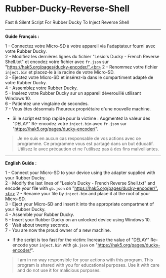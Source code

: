 # Rubber-Ducky-Reverse-Shell
Fast &amp; Silent Script For Rubber Ducky To Inject Reverse Shell

--------------------------------------------------------------------------------------
**Guide Français :**

1 - Connectez votre Micro-SD à votre appareil via l'adaptateur fourni avec votre Rubber Ducky.<br>
2 - Modifiez les dernières lignes du fichier "Lesio's Ducky - French Reverse Shell.txt" et encodez votre fichier avec `fr.json` sur "https://hak5.org/pages/ducky-encoder/".<br>
2 - Renommez votre fichier `inject.bin` et placez-le à la racine de votre Micro-SD.<br>
3 - Éjectez votre Micro-SD et insérez-la dans le compartiment adapté de votre Rubber Ducky.<br>
4 - Assemblez votre Rubber Ducky.<br>
5 - Insérez votre Rubber Ducky sur un appareil déverouillé utilisant Windows 10.<br>
6 - Patientez une vingtaine de secondes.<br>
7 - Vous êtes désormais l'heureux propriétaire d'une nouvelle machine.

- Si le script est trop rapide pour la victime : Augmentez la valeur des "DELAY"
Ré-encodez votre `inject.bin` avec `fr.json` sur "https://hak5.org/pages/ducky-encoder/".

> Je ne suis en aucun cas responsable de vos actions avec ce programme. Ce programme vous est partagé dans un but éducatif. Utilisez le avec précaution et ne l'utilisez pas à des fins malveillantes.
--------------------------------------------------------------------------------------
**English Guide :**

1 - Connect your Micro-SD to your device using the adapter supplied with your Rubber Ducky.<br>
2 - Modify the last lines of "Lesio's Ducky - French Reverse Shell.txt" and encode your file with `gb.json` on "https://hak5.org/pages/ducky-encoder/".<br>
2 - Rename your file by `inject.bin` and place it at the root of your Micro-SD.<br>
3 - Eject your Micro-SD and insert it into the appropriate compartment of your Rubber Ducky.<br>
4 - Assemble your Rubber Ducky.<br>
5 - Insert your Rubber Ducky on an unlocked device using Windows 10.<br>
6 - Wait about twenty seconds.<br>
7 - You are now the proud owner of a new machine.

- If the script is too fast for the victim: Increase the value of "DELAY"
Re-encode your `inject.bin` with `gb.json` on "https://hak5.org/pages/ducky-encoder/".

> I am in no way responsible for your actions with this program. This program is shared with you for educational purposes. Use it with care and do not use it for malicious purposes.
